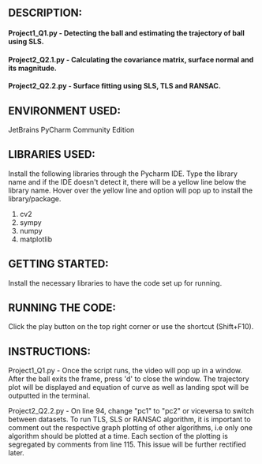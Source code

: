 ## DESCRIPTION:
#### Project1_Q1.py - Detecting the ball and estimating the trajectory of ball using SLS.
#### Project2_Q2.1.py - Calculating the covariance matrix, surface normal and its magnitude.
#### Project2_Q2.2.py - Surface fitting using SLS, TLS and RANSAC.

## ENVIRONMENT USED:
JetBrains PyCharm Community Edition

## LIBRARIES USED:
Install the following libraries through the Pycharm IDE. Type the library name and if the IDE doesn't detect it, there will be a yellow line below the library name. Hover over the yellow line and option will pop up to install the library/package.

1. cv2
2. sympy
3. numpy
4. matplotlib


## GETTING STARTED:
Install the necessary libraries to have the code set up for running.


## RUNNING THE CODE:
Click the play button on the top right corner or use the shortcut (Shift+F10).

## INSTRUCTIONS:
Project1_Q1.py - Once the script runs, the video will pop up in a window. After the ball exits the frame, press 'd' to close the window. The trajectory plot will be displayed and equation of curve as well as landing spot will be outputted in the terminal.

Project2_Q2.2.py - On line 94, change "pc1" to "pc2" or viceversa to switch between datasets. To run TLS, SLS or RANSAC algorithm, it is important to comment out the respective graph plotting of other algorithms, i.e only one algorithm should be plotted at a time. Each section of the plotting is segregated by comments from line 115. This issue will be further rectified later. 







